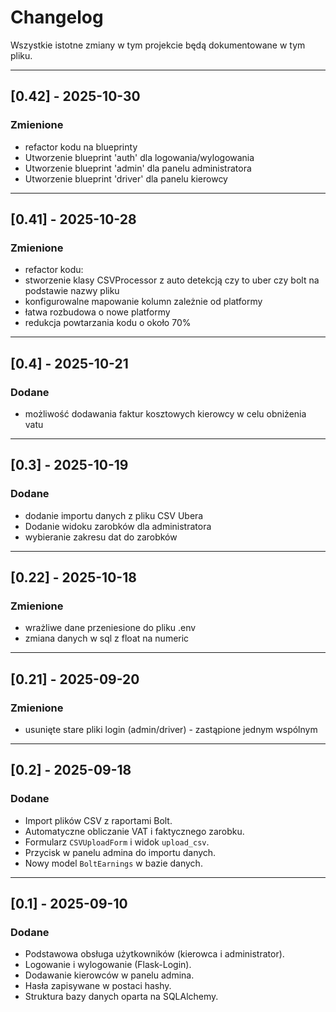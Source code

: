 # Changelog

Wszystkie istotne zmiany w tym projekcie będą dokumentowane w tym pliku.

---


## [0.42] - 2025-10-30
### Zmienione
- refactor kodu na blueprinty
 - Utworzenie blueprint 'auth' dla logowania/wylogowania
 - Utworzenie blueprint 'admin' dla panelu administratora
 - Utworzenie blueprint 'driver' dla panelu kierowcy

---

## [0.41] - 2025-10-28
### Zmienione
- refactor kodu:
 - stworzenie klasy CSVProcessor z auto detekcją czy to uber czy bolt na podstawie nazwy pliku
 - konfigurowalne mapowanie kolumn zależnie od platformy
 - łatwa rozbudowa o nowe platformy
 - redukcja powtarzania kodu o około 70%

---

## [0.4] - 2025-10-21
### Dodane
- możliwość dodawania faktur kosztowych kierowcy w celu obniżenia vatu

---


## [0.3] - 2025-10-19
### Dodane
- dodanie importu danych z pliku CSV Ubera
- Dodanie widoku zarobków dla administratora
- wybieranie zakresu dat do zarobków

---


## [0.22] - 2025-10-18
### Zmienione
- wrażliwe dane przeniesione do pliku .env
- zmiana danych w sql z float na numeric

---

## [0.21] - 2025-09-20
### Zmienione
- usunięte stare pliki login (admin/driver) - zastąpione jednym wspólnym

---

## [0.2] - 2025-09-18
### Dodane
- Import plików CSV z raportami Bolt.
- Automatyczne obliczanie VAT i faktycznego zarobku.
- Formularz `CSVUploadForm` i widok `upload_csv`.
- Przycisk w panelu admina do importu danych.
- Nowy model `BoltEarnings` w bazie danych.

---

## [0.1] - 2025-09-10
### Dodane
- Podstawowa obsługa użytkowników (kierowca i administrator).
- Logowanie i wylogowanie (Flask-Login).
- Dodawanie kierowców w panelu admina.
- Hasła zapisywane w postaci hashy.
- Struktura bazy danych oparta na SQLAlchemy.